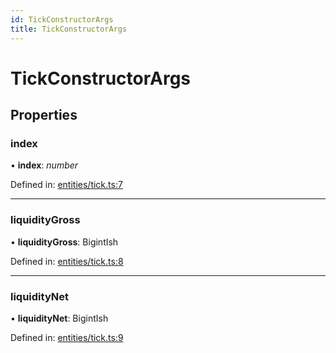 ```yaml
---
id: TickConstructorArgs
title: TickConstructorArgs
---
```


# TickConstructorArgs

## Properties

### index

• **index**: *number*

Defined in: [entities/tick.ts:7](https://github.com/Uniswap/uniswap-v3-sdk/blob/aeb1b09/src/entities/tick.ts#L7)

___

### liquidityGross

• **liquidityGross**: BigintIsh

Defined in: [entities/tick.ts:8](https://github.com/Uniswap/uniswap-v3-sdk/blob/aeb1b09/src/entities/tick.ts#L8)

___

### liquidityNet

• **liquidityNet**: BigintIsh

Defined in: [entities/tick.ts:9](https://github.com/Uniswap/uniswap-v3-sdk/blob/aeb1b09/src/entities/tick.ts#L9)
